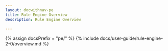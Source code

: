 ```yaml
---
layout: docwithnav-pe
title: Rule Engine Overview
description: Rule Engine Overview

---
```


{% assign docsPrefix = "pe/" %}
{% include docs/user-guide/rule-engine-2-0/overview.md %}
